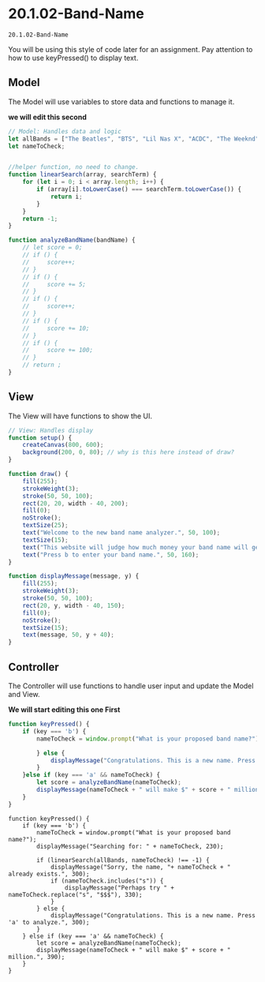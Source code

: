 # 20.1.02-Band-Name

```
20.1.02-Band-Name
```

You will be using this style of code later for an assignment. 
Pay attention to how to use keyPressed() to display text.  

## Model
The Model will use variables to store data and functions to manage it.

**we will edit this second**

```javascript
// Model: Handles data and logic
let allBands = ["The Beatles", "BTS", "Lil Nas X", "ACDC", "The Weeknd", "Migos", "Juice WRLD", "Halsey", "The Kid LAROI"];
let nameToCheck;


//helper function, no need to change. 
function linearSearch(array, searchTerm) {
    for (let i = 0; i < array.length; i++) {
        if (array[i].toLowerCase() === searchTerm.toLowerCase()) {
            return i;
        }
    }
    return -1;
}

function analyzeBandName(bandName) {
    // let score = 0;
    // if () {
    //     score++;
    // }
    // if () {
    //     score += 5;
    // }
    // if () {
    //     score++;
    // }
    // if () {
    //     score += 10;
    // }
    // if () {
    //     score += 100;
    // }
    // return ;
}
```


## View
The View will have functions to show the UI.
```javascript
// View: Handles display
function setup() {
    createCanvas(800, 600);
    background(200, 0, 80); // why is this here instead of draw?
}

function draw() {
    fill(255);
    strokeWeight(3);
    stroke(50, 50, 100);
    rect(20, 20, width - 40, 200);
    fill(0);
    noStroke();
    textSize(25);
    text("Welcome to the new band name analyzer.", 50, 100);
    textSize(15);
    text("This website will judge how much money your band name will generate.", 50, 130);
    text("Press b to enter your band name.", 50, 160);
}

function displayMessage(message, y) {
    fill(255);
    strokeWeight(3);
    stroke(50, 50, 100);
    rect(20, y, width - 40, 150);
    fill(0);
    noStroke();
    textSize(15);
    text(message, 50, y + 40);
}
```
## Controller
The Controller will use functions to handle user input and update the Model and View.

**We will start editing this one First**

```javascript
function keyPressed() {
    if (key === 'b') {
        nameToCheck = window.prompt("What is your proposed band name?");

        } else {
            displayMessage("Congratulations. This is a new name. Press 'a' to analyze.", 300);
        }
    }else if (key === 'a' && nameToCheck) {
        let score = analyzeBandName(nameToCheck);
        displayMessage(nameToCheck + " will make $" + score + " million.", 390);
    }
}
```

```
function keyPressed() {
    if (key === 'b') {
        nameToCheck = window.prompt("What is your proposed band name?");
        displayMessage("Searching for: " + nameToCheck, 230);

        if (linearSearch(allBands, nameToCheck) !== -1) {
            displayMessage("Sorry, the name, "+ nameToCheck + " already exists.", 300);
            if (nameToCheck.includes("s")) {
                displayMessage("Perhaps try " + nameToCheck.replace("s", "$$$"), 330);
            }
        } else {
            displayMessage("Congratulations. This is a new name. Press 'a' to analyze.", 300);
        }
    } else if (key === 'a' && nameToCheck) {
        let score = analyzeBandName(nameToCheck);
        displayMessage(nameToCheck + " will make $" + score + " million.", 390);
    }
}
```





